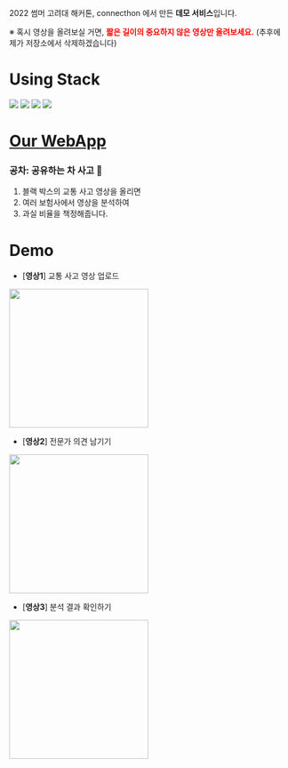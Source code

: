 2022 썸머 고려대 해커톤, connecthon 에서 만든 **데모 서비스**입니다.  

※ 혹시 영상을 올려보실 거면,
<span style="color:red">**짧은 길이의 중요하지 않은 영상만 올려보세요.**</span>
(추후에 제가 저장소에서 삭제하겠습니다)

# Using Stack
<img src="https://img.shields.io/badge/React-61DAFB?style=flat&logo=React&logoColor=white"/> <img src="https://img.shields.io/badge/Firebase-FFCA28?style=flat&logo=Firebase&logoColor=white"/> <img src="https://img.shields.io/badge/Chakra UI-319795?style=flat&logo=ChakraUI&logoColor=white"/>
<img src="https://img.shields.io/badge/PWA-5A0FC8?style=flat&logo=PWA&logoColor=white"/>

# [Our WebApp](https://car-accident-sharing.vercel.app)
### 공차: 공유하는 차 사고 🚗
1. 블랙 박스의 교통 사고 영상을 올리면
2. 여러 보험사에서 영상을 분석하여
3. 과실 비율을 책정해줍니다.

# Demo
- [**영상1**] 교통 사고 영상 업로드
<img width="250px" src="https://user-images.githubusercontent.com/70844774/187829472-b1b0f7af-4a91-40ce-b270-2e911b7d5f31.gif" />
<br />

- [**영상2**] 전문가 의견 남기기
<img width="250px" src="https://user-images.githubusercontent.com/70844774/187829912-cd8e6c09-d9e5-4c90-b7de-a5f7544319b8.gif" />
<br />

- [**영상3**] 분석 결과 확인하기
<img width="250px" src="https://user-images.githubusercontent.com/70844774/187829462-bbc4b3c4-4a95-49fb-8a94-ee340a405a3a.gif" />
